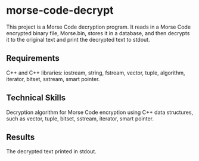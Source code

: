 # morse-code-decrypt
This project is a Morse Code decryption program.  It reads in a Morse Code encrypted binary file, Morse.bin, stores it in a database, and then decrypts it to the original text and print the decrypted text to stdout.

## Requirements
C++ and C++ libraries: iostream, string, fstream, vector, tuple, algorithm, iterator, bitset, sstream, smart pointer.

## Technical Skills
Decryption algorithm for Morse Code encryption using C++ data structures, such as vector, tuple, bitset, sstream, iterator, smart pointer.

## Results
The decrypted text printed in stdout.
